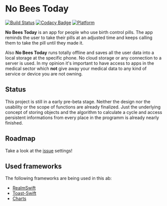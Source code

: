 # No Bees Today

[![Build Status](https://travis-ci.org/Mo0812/nobeestoday2.svg?branch=master)](https://travis-ci.org/Mo0812/nobeestoday2)
[![Codacy Badge](https://api.codacy.com/project/badge/Grade/323bf6ebf36d44de8b004f42fca7539c)](https://www.codacy.com/app/Mo0812/nobeestoday2?utm_source=github.com&amp;utm_medium=referral&amp;utm_content=Mo0812/nobeestoday2&amp;utm_campaign=Badge_Grade)
[![Platform](https://img.shields.io/badge/platform-ios-lightgrey.svg)]()

**No Bees Today** is an app for people who use birth control pills. The app reminds the user to take their pills at an adjusted time and keeps calling them to take the pill until they made it.

Also **No Bees Today** runs totally offline and saves all the user data into a local storage at the specific phone. No cloud storage or any connection to a server is used. In my opinion it's important to have access to apps in the medical sector which **not** give away your medical data to any kind of service or device you are not owning.

## Status

This project is still in a early pre-beta stage. Neither the design nor the usability or the scope of functions are already finalized. Just the underlying concept of storing objects and the algorithm to calculate a cycle and access persistent informations from every place in the programm is already nearly finished.

## Roadmap

Take a look at the [issue](https://github.com/Mo0812/nobeestoday2/issues) settings!

## Used frameworks

The following frameworks are being used in this ab:
* [RealmSwift](https://github.com/realm/realm-cocoa/tree/master/RealmSwift)
* [Toast-Swift](https://github.com/scalessec/Toast-Swift)
* [Charts](https://github.com/danielgindi/Charts)
